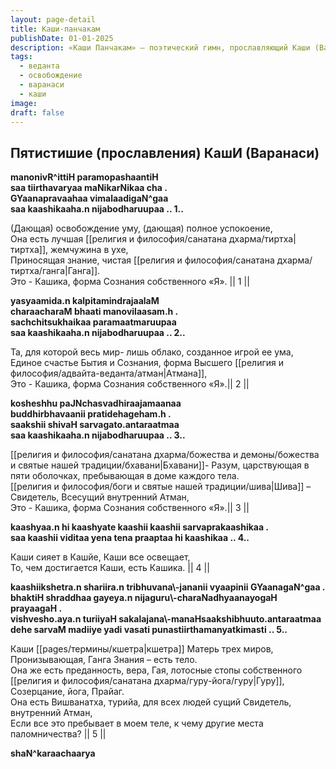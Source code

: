 ```yaml
---
layout: page-detail
title: Каши-панчакам
publishDate: 01-01-2025
description: «Каши Панчакам» — поэтический гимн, прославляющий Каши (Варанаси) как внутреннее состояние сознания. В пяти строфах раскрывается идея, что истинная Каши — не внешний город, а форма собственного Я, источник знания, покоя и освобождения. Мудрость, вера, преданность и присутствие Гуру — вот подлинные тиртхи внутри человека. Осознав это, паломничество становится внутренним, а все святыни — частью собственного бытия.
tags:
  - веданта
  - освобождение
  - варанаси
  - каши
image: 
draft: false
---
```


## Пятистишие (прославления) КашИ (Варанаси)

  
**manonivR^ittiH paramopashaantiH**   
 **saa tiirthavaryaa maNikarNikaa cha .**   
 **GYaanapravaahaa vimalaadigaN^gaa**   
 **saa kaashikaaha.n nijabodharuupaa .. 1..** 

 (Дающая) освобождение уму, (дающая) полное успокоение,   
 Она есть лучшая [[религия и философия/санатана дхарма/тиртха|тиртха]], жемчужина в ухе,   
 Приносящая знание, чистая [[религия и философия/санатана дхарма/тиртха/ганга|Ганга]].   
 Это - Кашика, форма Сознания собственного «Я». || 1 ||

**yasyaamida.n kalpitamindrajaalaM**   
 **charaacharaM bhaati manovilaasam.h .**   
 **sachchitsukhaikaa paramaatmaruupaa**   
 **saa kaashikaaha.n nijabodharuupaa .. 2..** 

 Та, для которой весь мир- лишь облако, созданное игрой ее ума,   
 Единое счастье Бытия и Сознания, форма Высшего [[религия и философия/адвайта-веданта/атман|Атмана]],  
 Это - Кашика, форма Сознания собственного «Я».|| 2 ||

**kosheshhu paJNchasvadhiraajamaanaa**   
 **buddhirbhavaanii pratidehageham.h .**   
 **saakshii shivaH sarvagato.antaraatmaa**   
 **saa kaashikaaha.n nijabodharuupaa .. 3..** 

 [[религия и философия/санатана дхарма/божества и демоны/божества и святые нашей традиции/бхавани|Бхавани]]- Разум, царствующая в пяти оболочках, пребывающая в доме каждого тела.   
 [[религия и философия/боги и святые нашей традиции/шива|Шива]] – Свидетель, Всесущий внутренний Атман,   
 Это - Кашика, форма Сознания собственного «Я».|| 3 ||

**kaashyaa.n hi kaashyate kaashii kaashii sarvaprakaashikaa .**   
 **saa kaashii viditaa yena tena praaptaa hi kaashikaa .. 4..** 

 Каши сияет в Кашйе, Каши все освещает,   
 То, чем достигается Каши, есть Кашика. || 4 ||

**kaashiikshetra.n shariira.n tribhuvana\\-jananii vyaapinii GYaanagaN^gaa .**   
 **bhaktiH shraddhaa gayeya.n nijaguru\\-charaNadhyaanayogaH prayaagaH .**   
 **vishvesho.aya.n turiiyaH sakalajana\\-manaHsaakshibhuuto.antaraatmaa**   
 **dehe sarvaM madiiye yadi vasati punastiirthamanyatkimasti .. 5..** 

 Каши [[pages/термины/кшетра|кшетра]] Матерь трех миров, Пронизывающая, Ганга Знания – есть тело.   
 Она же есть преданность, вера, Гая, лотосные стопы собственного [[религия и философия/санатана дхарма/гуру-йога/гуру|Гуру]], Созерцание, йога, Прайаг.   
 Она есть Вишванатха, турийа, для всех людей сущий Свидетель, внутренний Атман,   
 Если все это пребывает в моем теле, к чему другие места паломничества? || 5 ||

**shaN^karaachaarya** 
